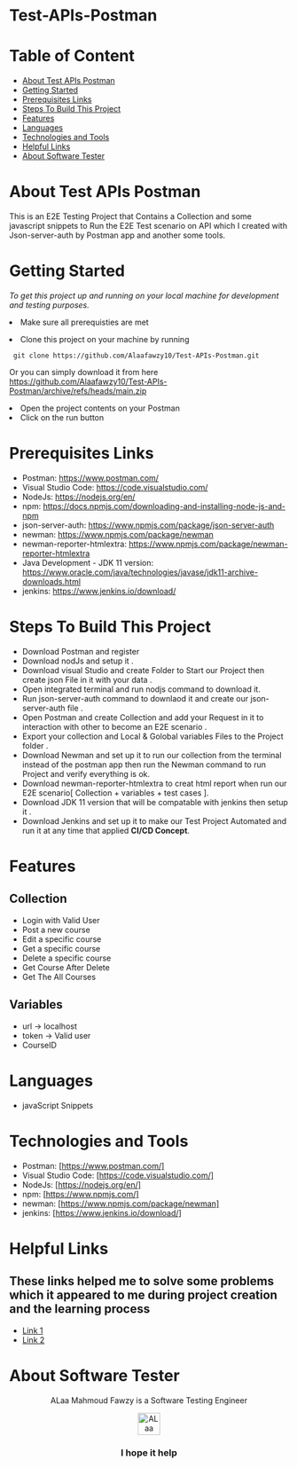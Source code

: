# Test-APIs-Postman
# Table of Content
- [About Test APIs Postman](#about-test-apis-postman)
- [Getting Started](#getting-started)
- [Prerequisites Links](#prerequisites-links)
- [Steps To Build This Project](#steps-to-build-this-project)
- [Features](#features)
- [Languages](#languages)
- [Technologies and Tools](#technologies-and-tools)
- [Helpful Links](#helpful-links)
- [About Software Tester](#about-software-tester)

 # About Test APIs Postman
This is an E2E Testing Project that Contains a Collection and some javascript snippets to Run the E2E Test scenario on API which I created with Json-server-auth by Postman app and another some tools.
 
 # Getting Started

  *To get this project up and running on your local machine for development and testing purposes.* <li> Make sure all prerequisties are met  
<li> Clone this project on your machine by running  

     git clone https://github.com/Alaafawzy10/Test-APIs-Postman.git

Or you can simply download it from here https://github.com/Alaafawzy10/Test-APIs-Postman/archive/refs/heads/main.zip
<li> Open the project contents on your Postman 
<li> Click on the run button
  
  # Prerequisites Links
  - Postman: https://www.postman.com/
  - Visual Studio Code: https://code.visualstudio.com/
  - NodeJs: https://nodejs.org/en/
  - npm: https://docs.npmjs.com/downloading-and-installing-node-js-and-npm
  - json-server-auth: https://www.npmjs.com/package/json-server-auth
  - newman: https://www.npmjs.com/package/newman
  - newman-reporter-htmlextra: https://www.npmjs.com/package/newman-reporter-htmlextra
  - Java Development - JDK 11 version: https://www.oracle.com/java/technologies/javase/jdk11-archive-downloads.html
  - jenkins: https://www.jenkins.io/download/
  
 # Steps To Build This Project 
  - Download Postman and register
  - Download nodJs and setup it .
  - Download visual Studio and create Folder to Start our Project then create json File in it with your data .
  - Open integrated terminal and run nodjs command to download it.
  - Run json-server-auth command to downlaod it and create our json-server-auth file .
  - Open Postman and create Collection and add your Request in it to interaction with other to become an E2E scenario .
  - Export your collection and Local & Golobal variables Files to the Project folder .
  - Download Newman and set up it to run our collection from the terminal instead of the postman app then run the Newman command to run Project and verify everything is ok.
  - Download newman-reporter-htmlextra to creat html report when run our E2E scenario[ Collection + variables + test cases ].
  - Download JDK 11 version that will be compatable with jenkins then setup it .
  - Download Jenkins and set up it to make our Test Project Automated and run it at any time that applied **CI/CD Concept**.
  
#  Features
  
  ## Collection
  - Login with Valid User
  - Post a new course
  - Edit a specific course
  - Get a specific course
  - Delete a specific course
  - Get Course After Delete
  - Get The All Courses
  
 ## Variables
  - url -> localhost
  - token -> Valid user
  - CourseID
# Languages
  - javaScript Snippets 
# Technologies and Tools
  - Postman: [https://www.postman.com/]
  - Visual Studio Code: [https://code.visualstudio.com/]
  - NodeJs: [https://nodejs.org/en/]
  - npm: [https://www.npmjs.com/]
  - newman: [https://www.npmjs.com/package/newman]
  - jenkins: [https://www.jenkins.io/download/]
  
  
# Helpful Links
  ## These links helped me to solve some problems which it appeared to me during project creation and the learning process
   - <a href="https://www.youtube.com/watch?v=1zkgdLZEdwM&list=LL&index=2&t=584s">Link 1</a>
   - <a href="https://www.youtube.com/watch?v=rQs18CWB8vY&list=LL&index=1&t=508s">Link 2</a>
  
# About Software Tester
  <div align="center">
  ALaa Mahmoud Fawzy is a Software Testing Engineer
  </div>
 <p> </p>
 <p> </p>
  <div align="center">
  <!-- ALaa Mahmoud Fawzy LinkedIn -->
  <a href="https://www.linkedin.com/in/alaa-mahmoud-fawzy-khalid-3732a8191/">
    <img src="https://user-images.githubusercontent.com/33738409/154184172-7a13b01e-6eb1-4134-ae91-c82588a7b27b.png" width="40px" height="40px"  
      alt="ALaa Mahmoud Fawzy Linkedin Profile" />
  </a>
</div>
<p> </p>
<h3 align="center"> I hope it help </h3>
